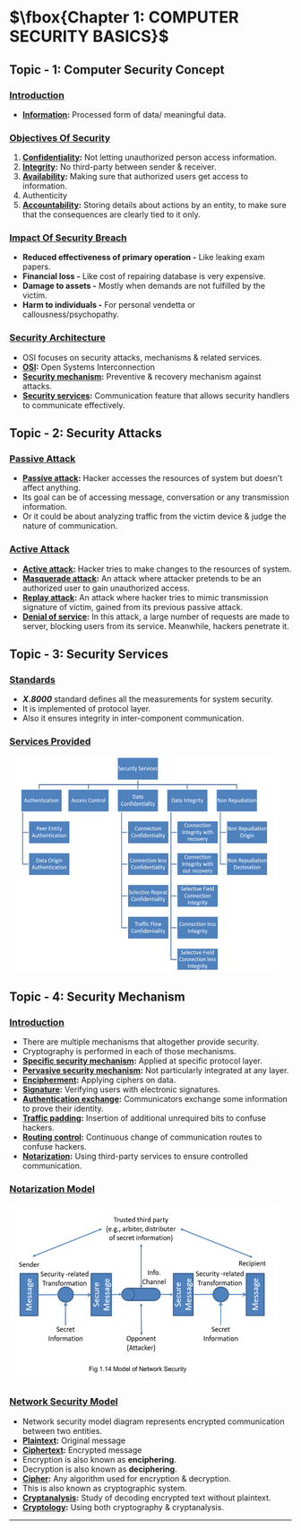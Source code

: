 # $\fbox{Chapter 1: COMPUTER SECURITY BASICS}$





## **Topic - 1: Computer Security Concept**

### <u>Introduction</u>

- **<u>Information</u>:** Processed form of data/ meaningful data.


### <u>Objectives Of Security</u>

1. **<u>Confidentiality</u>:** Not letting unauthorized person access information.
2. **<u>Integrity</u>:** No third-party between sender & receiver.
3. **<u>Availability</u>:** Making sure that authorized users get access to information.
4. Authenticity
5. **<u>Accountability</u>:** Storing details about actions by an entity, to make sure that the consequences are clearly tied to it only.


### <u>Impact Of Security Breach</u>

- **Reduced effectiveness of primary operation -** Like leaking exam papers.
- **Financial loss -** Like cost of repairing database is very expensive.
- **Damage to assets -** Mostly when demands are not fulfilled by the victim.
- **Harm to individuals -** For personal vendetta or callousness/psychopathy.


### <u>Security Architecture</u>

- OSI focuses on security attacks, mechanisms & related services.
- **<u>OSI</u>:** Open Systems Interconnection
- **<u>Security mechanism</u>:** Preventive & recovery mechanism against attacks.
- **<u>Security services</u>:** Communication feature that allows security handlers to communicate effectively.



## **Topic - 2: Security Attacks**

### <u>Passive Attack</u>

- **<u>Passive attack</u>:** Hacker accesses the resources of system but doesn't affect anything.
- Its goal can be of accessing message, conversation or any transmission information.
- Or it could be about analyzing traffic from the victim device & judge the nature of communication.


### <u>Active Attack</u>

- **<u>Active attack</u>:** Hacker tries to make changes to the resources of system.
- **<u>Masquerade attack</u>:** An attack where attacker pretends to be an authorized user to gain unauthorized access.
- **<u>Replay attack</u>:** An attack where hacker tries to mimic transmission signature of victim, gained from its previous passive attack.
- **<u>Denial of service</u>:** In this attack, a large number of requests are made to server, blocking users from its service. Meanwhile, hackers penetrate it.



## **Topic - 3: Security Services**

### <u>Standards</u>

- ***X.8000*** standard defines all the measurements for system security.
- It is implemented of protocol layer.
- Also it ensures integrity in inter-component communication.


### <u>Services Provided</u>

<img src="./media/image1.png"
style="width:5.0in;height:4.0in" />



## **Topic - 4: Security Mechanism**

### <u>Introduction</u>

- There are multiple mechanisms that altogether provide security.
- Cryptography is performed in each of those mechanisms.
- **<u>Specific security mechanism</u>:** Applied at specific protocol layer.
- **<u>Pervasive security mechanism</u>:** Not particularly integrated at any layer.
- **<u>Encipherment</u>:** Applying ciphers on data.
- **<u>Signature</u>:** Verifying users with electronic signatures.
- **<u>Authentication exchange</u>:** Communicators exchange some information to prove their identity.
- **<u>Traffic padding</u>:** Insertion of additional unrequired bits to confuse hackers.
- **<u>Routing control</u>:** Continuous change of communication routes to confuse hackers.
- **<u>Notarization</u>:** Using third-party services to ensure controlled communication.


### <u>Notarization Model</u>

<img src="./media/image2.png"
style="width:5.0in;height:3.3in" />


### <u>Network Security Model</u>

- Network security model diagram represents encrypted communication between two entities.
- **<u>Plaintext</u>:** Original message
- **<u>Ciphertext</u>:** Encrypted message
- Encryption is also known as **enciphering**.
- Decryption is also known as **deciphering**.
- **<u>Cipher</u>:** Any algorithm used for encryption & decryption.
- This is also known as cryptographic system.
- **<u>Cryptanalysis</u>:** Study of decoding encrypted text without plaintext.
- **<u>Cryptology</u>:** Using both cryptography & cryptanalysis.

---
